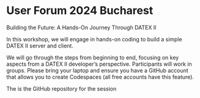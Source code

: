 # User Forum 2024 Bucharest

Building the Future: A Hands-On Journey Through DATEX II

In this workshop, we will engage in hands-on coding to build a simple DATEX II server and client.

We will go through the steps from beginning to end, focusing on key aspects from a DATEX II developer’s perspective. Participants will work in groups. Please bring your laptop and ensure you have a GitHub account that allows you to create Codespaces (all free accounts have this feature).

The is the GitHub repository for the session